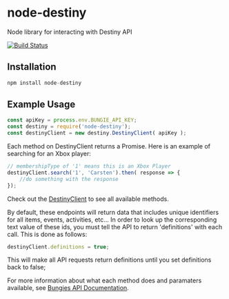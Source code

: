 # node-destiny

Node library for interacting with Destiny API

[![Build Status](https://travis-ci.org/carstenosu/node-destiny.svg?branch=master)](https://travis-ci.org/carstenosu/node-destiny)

## Installation

```javascript
npm install node-destiny
```

## Example Usage

```javascript
const apiKey = process.env.BUNGIE_API_KEY;
const destiny = require('node-destiny');
const destinyClient = new destiny.DestinyClient( apiKey );
```

Each method on DestinyClient returns a Promise. Here is an example of searching for an Xbox player: 

```javascript
// membershipType of '1' means this is an Xbox Player
destinyClient.search('1', 'Carsten').then( response => {
    //do something with the response
});
```

Check out the [DestinyClient](./DestinyClient.js) to see all available methods.

By default, these endpoints will return data that includes unique identifiers for all items, events, activities, etc... In order to look up the corresponding text value of these ids, you must tell the API to return 'definitions' with each call. This is done as follows:

```javascript
destinyClient.definitions = true;
```

This will make all API requests return definitions until you set definitions back to false;

For more information about what each method does and paramaters available, see [Bungies API Documentation](https://www.bungie.net/platform/destiny/help/).
